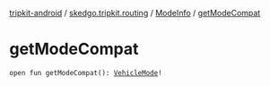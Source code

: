 [tripkit-android](../../index.md) / [skedgo.tripkit.routing](../index.md) / [ModeInfo](index.md) / [getModeCompat](./get-mode-compat.md)

# getModeCompat

`open fun getModeCompat(): `[`VehicleMode`](../-vehicle-mode/index.md)`!`